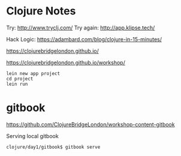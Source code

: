 # Clojure Notes

Try: http://www.tryclj.com/
Try again: http://app.klipse.tech/

Hack Logic: https://adambard.com/blog/clojure-in-15-minutes/

https://clojurebridgelondon.github.io/

https://clojurebridgelondon.github.io/workshop/


```
lein new app project
cd project
lein run
```


# gitbook
https://github.com/ClojureBridgeLondon/workshop-content-gitbook

Serving local gitbook
```
clojure/day1/gitbook$ gitbook serve
```


